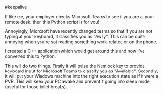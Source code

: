 #keepalive

If like me, your employer checks Microsoft Teams to see if you are at your remote desk, then this Python script is for you!

Annoyingly, Microsoft have recently changed teams so that if you are not typing at your keyboard, it classifies you as "Away". This can be quite annoying when you're sat reading something work-related or on the phone.

I created a C++ application which would get around this and now I've converted this to Python.

This will do two things. Firstly it will pulse the Numlock key to provide keyboard input for Microsoft Teams to classify you as "Available". Secondly, it will put your Windows machine into the right execution state as if it were a PVR. This will keep your PC awake and prevent it going into sleep mode, (useful for those toilet breaks).
